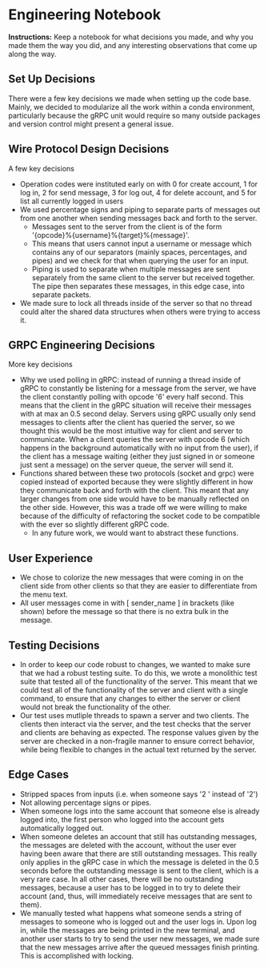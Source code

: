 # Engineering Notebook

**Instructions:** Keep a notebook for what decisions you made, and why you made them the way you did, and any interesting observations that come up along the way.

## Set Up Decisions
There were a few key decisions we made when setting up the code base. Mainly, we decided to modularize all the work within a conda environment, particularly because the gRPC unit would require so many outside packages and version control might present a general issue. 

## Wire Protocol Design Decisions
A few key decisions
- Operation codes were instituted early on with 0 for create account, 1 for log in, 2 for send message, 3 for log out, 4 for delete account, and 5 for list all currently logged in users
- We used percentage signs and piping to separate parts of messages out from one another when sending messages back and forth to the server. 
    - Messages sent to the server from the client is of the form '{opcode}%{username}%{target}%{message}'.
    - This means that users cannot input a username or message which contains any of our separators (mainly spaces, percentages, and pipes) and we check for that when querying the user for an input. 
    - Piping is used to separate when multiple messages are sent separately from the same client to the server but received together. The pipe then separates these messages, in this edge case, into separate packets. 
- We made sure to lock all threads inside of the server so that no thread could alter the shared data structures when others were trying to access it. 

## GRPC Engineering Decisions
More key decisions
- Why we used polling in gRPC: instead of running a thread inside of gRPC to constantly be listening for a message from the server, we have the client constantly polling with opcode '6' every half second. This means that the client in the gRPC situation will receive their messages with at max an 0.5 second delay. Servers using gRPC usually only send messages to clients after the client has queried the server, so we thought this would be the most intuitive way for client and server to communicate. When a client queries the server with opcode 6 (which happens in the background automatically with no input from the user), if the client has a message waiting (either they just signed in or someone just sent a message) on the server queue, the server will send it. 
- Functions shared between these two protocols (socket and grpc) were copied instead of exported because they were slightly different in how they communicate back and forth with the client. This meant that any larger changes from one side would have to be manually reflected on the other side. However, this was a trade off we were willing to make because of the difficulty of refactoring the socket code to be compatible with the ever so slightly different gRPC code. 
    - In any future work, we would want to abstract these functions. 


## User Experience 
- We chose to colorize the new messages that were coming in on the client side from other clients so that they are easier to differentiate from the menu text.
- All user messages come in with [ sender_name ] in brackets (like shown) before the message so that there is no extra bulk in the message.


## Testing Decisions
- In order to keep our code robust to changes, we wanted to make sure that we had a robust testing suite. To do this, we wrote a monolithic test suite that tested all of the functionality of the server. This meant that we could test all of the functionality of the server and client with a single command, to ensure that any changes to either the server or client would not break the functionality of the other.
- Our test uses mutliple threads to spawn a server and two clients. The clients then interact via the server, and the test checks that the server and clients are behaving as expected. The response values given by the server are checked in a non-fragile manner to ensure correct behavior, while being flexible to changes in the actual text returned by the server.


## Edge Cases
- Stripped spaces from inputs (i.e. when someone says '2 ' instead of '2')
- Not allowing percentage signs or pipes.
- When someone logs into the same account that someone else is already logged into, the first person who logged into the account gets automatically logged out. 
- When someone deletes an account that still has outstanding messages, the messages are deleted with the account, without the user ever having been aware that there are still outstanding messages. This really only applies in the gRPC case in which the message is deleted in the 0.5 seconds before the outstanding message is sent to the client, which is a very rare case. In all other cases, there will be no outstanding messages, because a user has to be logged in to try to delete their account (and, thus, will immediately receive messages that are sent to them).
- We manually tested what happens what someone sends a string of messages to someone who is logged out and the user logs in. Upon log in, while the messages are being printed in the new terminal, and another user starts to try to send the user new messages, we made sure that the new messages arrive after the queued messages finish printing. This is accomplished with locking. 